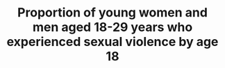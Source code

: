 ---
data_non_statistical: true
goal_meta_link: http://unstats.un.org/sdgs/files/metadata-compilation/Metadata-Goal-16.pdf
goal_meta_link_page: 13
graph: null
graph_status_notes: unk
graph_title: Proportion of young women and men aged 18-29 years who experienced sexual
  violence by age 18
graph_type: null
graph_type_description: BJS sample too small; methodological work is needed
has_metadata: true
indicator: 16.2.3
indicator_definition: This indicator provides the proportion of young women and men
  aged 18-24 years who report having experienced any sexual violence by age 18. It
  is calculated by dividing the number of young women and men aged 18-24 years who
  report having experienced any sexual violence by age 18 by the total number of young
  women and men aged 18-24 years, respectively, in the population.
indicator_name: Proportion of young women and men aged 18-29 years who experienced
  sexual violence by age 18
indicator_sort_order: 16-02-03
indicator_variable: null
layout: indicator
permalink: /16-2-3/
published: true
rationale_interpretation: "While it is recognized that this indicator captures only\
  \ one of the gravest forms of violence against children rather than being inclusive\
  \ of all forms, it can be considered a proxy indicator that reflects a key aspect\
  \ of the change we want to observe in order to achieve the target of elimination\
  \ of VAC. \nThe right of children to protection from all forms of violence is enshrined\
  \ in the Convention on the Rights of the Child and its Optional Protocols. 'Sexual\
  \ violence' as defined in General Comment No. 13 on the Convention of the Rights\
  \ of the Child, accessible here: http://www2.ohchr.org/english/bodies/crc/docs/CRC.C.GC.13_en.pdf"
reporting_status: notstarted
sdg_goal: 16
source_active_1: true
source_notes_1: null
source_title_1: null
target: End abuse, exploitations, trafficking and all forms of violence against and
  torture of children.
target_id: '16.2'
title: Proportion of young women and men aged 18-29 years who experienced sexual violence
  by age 18
un_custodial_agency: UNICEF  (Partnering Agencies:UNSD, UNODC)
un_designated_tier: '2'
variable_description: null
variable_notes: null
---